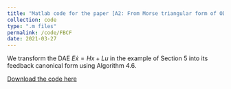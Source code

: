 ```yaml
---
title: "Matlab code for the paper [A2: From Morse triangular form of ODE control systems to feedback canonical form of DAE control systems](http://chenyahao.github.io/files/A2From.pdf)"
collection: code
type: ".m files"
permalink: /code/FBCF 
date: 2021-03-27 
---
```


We transform the DAE $E\dot x=Hx+Lu$ in the example of Section 5 into its feedback canonical form using Algorithm 4.6.

[Download the code here](http://chenyahao.github.io/files/Code-FBCF.rar)